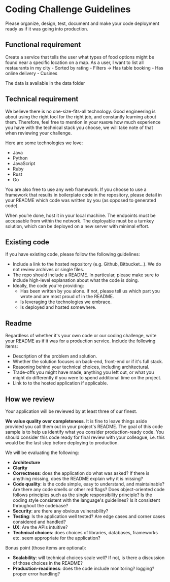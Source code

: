 # Coding Challenge Guidelines

Please organize, design, test, document and make your code deployment ready as if it was going into production.

## Functional requirement

Create a service that tells the user what types of food options might be found near a specific location on a map.
As a user, I want to list all restaurants in my city - Sorted by rating - Filters -> Has table booking - Has online delivery - Cusines

The data is available in the data folder

## Technical requirement

We believe there is no one-size-fits-all technology. Good engineering is about
using the right tool for the right job, and constantly learning about them.
Therefore, feel free to mention in your `README` how much experience you have
with the technical stack you choose, we will take note of that when reviewing
your challenge.

Here are some technologies we love:

- Java
- Python
- JavaScript
- Ruby
- Rust
- Go

You are also free to use any web framework. If you choose to use a framework
that results in boilerplate code in the repository, please detail in your
README which code was written by you (as opposed to generated code).

When you’re done, host it in your local machine. The endpoints must be accessable from within the network. The deployable must be a turnkey solution, which can be deployed on a new server with minimal effort.

## Existing code

If you have existing code, please follow the following guidelines:

- Include a link to the hosted repository (e.g. Github, Bitbucket...). We do not review archives or single files.
- The repo should include a README. In particular, please make sure to include high-level explanation about what the code is doing.
- Ideally, the code you're providing:
  - Has been written by you alone. If not, please tell us which part you wrote and are most proud of in the README.
  - Is leveraging the technologies we embrace.
  - Is deployed and hosted somewhere.

## Readme

Regardless of whether it's your own code or our coding challenge, write your README as if it was for a production service. Include the following items:

- Description of the problem and solution.
- Whether the solution focuses on back-end, front-end or if it's full stack.
- Reasoning behind your technical choices, including architectural.
- Trade-offs you might have made, anything you left out, or what you might do differently if you were to spend additional time on the project.
- Link to to the hosted application if applicable.

## How we review

Your application will be reviewed by at least three of our finest.

**We value quality over completeness**. It is fine to leave things aside provided you call them out in your project's README. The goal of this code sample is to help us identify what you consider production-ready code. You should consider this code ready for final review with your colleague, i.e. this would be the last step before deploying to production.

We will be evaluating the following:

- **Architecture**
- **Clarity**
- **Correctness**: does the application do what was asked? If there is anything missing, does the README explain why it is missing?
- **Code quality**: is the code simple, easy to understand, and maintainable? Are there any code smells or other red flags? Does object-oriented code follows principles such as the single responsibility principle? Is the coding style consistent with the language's guidelines? Is it consistent throughout the codebase?
- **Security**: are there any obvious vulnerability?
- **Testing**: Is the application well tested? Are edge cases and corner cases considered and handled?
- **UX**: Are the APIs intuitive?
- **Technical choices**: does choices of libraries, databases, frameworks etc. seem appropriate for the application?

Bonus point (those items are optional):

- **Scalability**: will technical choices scale well? If not, is there a discussion of those choices in the README?
- **Production-readiness**: does the code include monitoring? logging? proper error handling?
